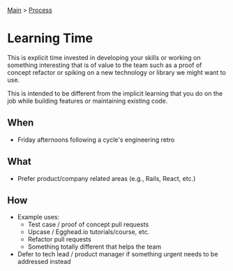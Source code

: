 [Main](../README.md) >
[Process](./README.md)

# Learning Time

This is explicit time invested in developing your skills or working on something
interesting that is of value to the team such as a proof of concept refactor or
spiking on a new technology or library we might want to use.

This is intended to be different from the implicit learning that you do on the
job while building features or maintaining existing code.

## When

- Friday afternoons following a cycle's engineering retro

## What
- Prefer product/company related areas (e.g., Rails, React, etc.)

## How
- Example uses:
    - Test case / proof of concept pull requests
    - Upcase / Egghead.io tutorials/course, etc.
    - Refactor pull requests
    - Something totally different that helps the team
- Defer to tech lead / product manager if something urgent needs to be addressed
  instead
